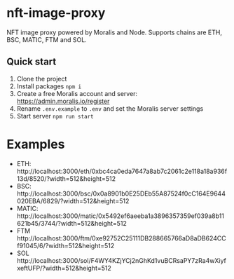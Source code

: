 # nft-image-proxy

NFT image proxy powered by Moralis and Node. Supports chains are ETH, BSC, MATIC, FTM and SOL.

## Quick start

1. Clone the project
1. Install packages `npm i`
1. Create a free Moralis account and server: https://admin.moralis.io/register
1. Rename `.env.example` to `.env` and set the Moralis server settings
1. Start server `npm run start` 

# Examples

- ETH: http://localhost:3000/eth/0xbc4ca0eda7647a8ab7c2061c2e118a18a936f13d/8520/?width=512&height=512
- BSC: http://localhost:3000/bsc/0x0a8901b0E25DEb55A87524f0cC164E9644020EBA/6829/?width=512&height=512
- MATIC: http://localhost:3000/matic/0x5492ef6aeeba1a3896357359ef039a8b11621b45/3744/?width=512&height=512
- FTM http://localhost:3000/ftm/0xe92752C25111DB288665766aD8aDB624CCf91045/6/?width=512&height=512
- SOL http://localhost:3000/sol/F4WY4KZjYCj2nGhKd1vuBCRsaPY7zRa4wXiyfxeftUFP/?width=512&height=512

